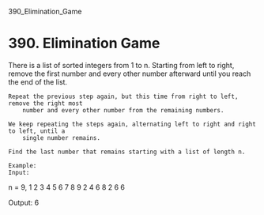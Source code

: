 390_Elimination_Game
# 390. Elimination Game

There is a list of sorted integers from 1 to n. Starting from left to right, remove
        the first number and every other number afterward until you reach the end of the list.

    Repeat the previous step again, but this time from right to left, remove the right most
        number and every other number from the remaining numbers.

    We keep repeating the steps again, alternating left to right and right to left, until a
        single number remains.

    Find the last number that remains starting with a list of length n.

    Example:
    Input:
n = 9,
1 2 3 4 5 6 7 8 9
2 4 6 8
2 6
6

Output:
6